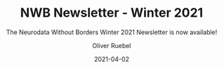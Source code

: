 ---
title: "NWB Newsletter - Winter 2021"
weight: 4
date: "2021-04-02"
subtitle: "The Neurodata Without Borders Winter 2021 Newsletter is now available!"
image: "/images/news/winter-2021.png"
author: "Oliver Ruebel"
tags: 
    - announcement
    - newbletter
---
